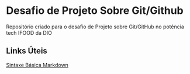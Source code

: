 # Desafio de Projeto Sobre Git/Github
Repositório criado para o desafio de Projeto sobre Git/GitHub no potência tech IFOOD da DIO

## Links Úteis
[Sintaxe Básica Markdown](https://www.markdownguide.org/basic-syntax/)
